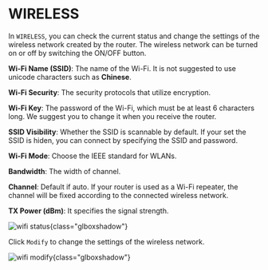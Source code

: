 # WIRELESS

In `WIRELESS`, you can check the current status and change the settings of the wireless network created by the router. The wireless network can be turned on or off by switching the ON/OFF button.

**Wi-Fi Name (SSID)**: The name of the Wi-Fi. It is not suggested to use unicode characters such as **Chinese**.

**Wi-Fi Security**: The security protocols that utilize encryption.

**Wi-Fi Key**: The password of the Wi-Fi, which must be at least 6 characters long. We suggest you to change it when you receive the router.

**SSID Visibility**: Whether the SSID is scannable by default. If your set the SSID is hiden, you can connect by specifying the SSID and password.

**Wi-Fi Mode**: Choose the IEEE standard for WLANs.

**Bandwidth**: The width of channel.

**Channel**: Default if auto. If your router is used as a Wi-Fi repeater, the channel will be fixed according to the connected wireless network.

**TX Power (dBm)**: It specifies the signal strength.

![wifi status](https://static.gl-inet.com/docs/en/3/setup/gl-ax1800/wireless/wifi_status.png){class="glboxshadow"}

Click `Modify` to change the settings of the wireless network.

![wifi modify](https://static.gl-inet.com/docs/en/3/setup/gl-ax1800/wireless/wifi_modify.png){class="glboxshadow"}
